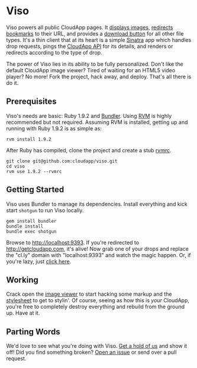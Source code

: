 # Viso

Viso powers all public CloudApp pages. It [displays images][image],
[redirects bookmarks][bookmark] to their URL, and provides a
[download button][download] for all other file types. It's a thin client that at
its heart is a simple [Sinatra] app which handles drop requests, pings the
[CloudApp API] for its details, and renders or redirects according to the type
of drop.

The power of Viso lies in its ability to be fully personalized. Don't like the
default CloudApp image viewer? Tired of waiting for an HTML5 video player? No
more! Fork the project, hack away, and deploy. That's all there is do it.


[image]:        http://cl.ly/2wr4
[bookmark]:     http://cl.ly/2wt6
[download]:     http://cl.ly/5muk
[sinatra]:      https://github.com/sinatra/sinatra
[cloudapp api]: http://developer.getcloudapp.com/view-item


## Prerequisites

Viso's needs are basic: Ruby 1.9.2 and [Bundler]. Using [RVM] is highly
recommended but not required. Assuming RVM is installed, getting up and running
with Ruby 1.9.2 is as simple as:

    rvm install 1.9.2

After Ruby has compiled, clone the project and create a stub [rvmrc].

    git clone git@github.com:cloudapp/viso.git
    cd viso
    rvm use 1.9.2 --rvmrc


[rvm]:     http://rvm.beginrescueend.com
[rvmrc]:   http://rvm.beginrescueend.com/workflow/rvmrc/
[bundler]: https://github.com/carlhuda/bundler


## Getting Started

Viso uses Bundler to manage its dependencies. Install everything and kick start
`shotgun` to run Viso locally.

    gem install bundler
    bundle install
    bundle exec shotgun

Browse to <http://localhost:9393>. If you're redirected to
<http://getcloudapp.com>, it's alive! Now grab one of your drops and replace the
"cl.ly" domain with "localhost:9393" and watch the magic happen. Or, if you're
lazy, just [click here](http://localhost:9393/2wr4).


## Working

Crack open the [image viewer] to start hacking some markup and the [stylesheet]
to get to stylin'. Of course, seeing as how this is _your_ CloudApp, you're free
to completely destroy everything and rebuild from the ground up. Have at it.


[image viewer]: https://github.com/cloudapp/viso/blob/master/views/image.erb
[stylesheet]:   https://github.com/cloudapp/viso/blob/master/public/stylesheets/old/slugs.css


## Parting Words

We'd love to see what you're doing with Viso. [Get a hold of us][twitter] and
show it off! Did you find something broken? [Open an issue][issue] or send over
a pull request.


[twitter]: http://twitter.com/getcloudapp
[issue]:   https://github.com/cloudapp/viso/issues
